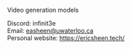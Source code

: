 Video generation models 

Discord: infinit3e\
Email: easheen@uwaterloo.ca\
Personal website: https://ericsheen.tech/
